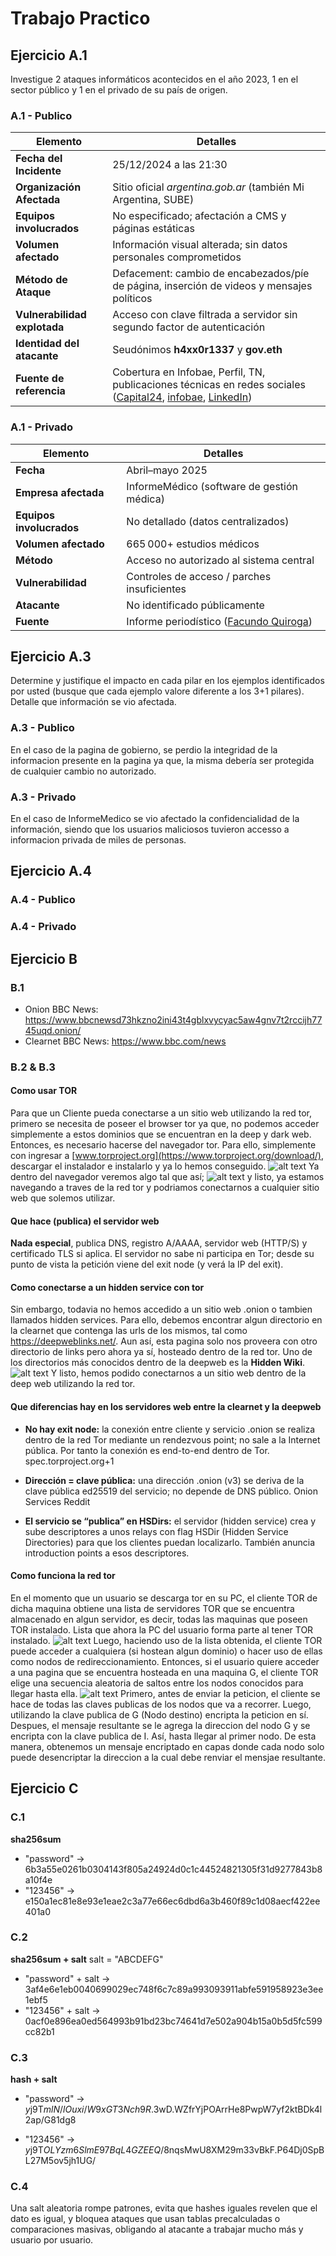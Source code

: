# Trabajo Practico

## Ejercicio A.1

Investigue 2 ataques informáticos acontecidos en el año 2023, 1 en el sector
público y 1 en el privado de su país de origen.

### A.1 - Publico

| Elemento                     | Detalles                                                                                                                 |
| ---------------------------- | ------------------------------------------------------------------------------------------------------------------------ |
| **Fecha del Incidente**      | 25/12/2024 a las 21:30                                                                                                   |
| **Organización Afectada**    | Sitio oficial _argentina.gob.ar_ (también Mi Argentina, SUBE)                                                            |
| **Equipos involucrados**     | No especificado; afectación a CMS y páginas estáticas                                                                    |
| **Volumen afectado**         | Información visual alterada; sin datos personales comprometidos                                                          |
| **Método de Ataque**         | Defacement: cambio de encabezados/píe de página, inserción de videos y mensajes políticos                                |
| **Vulnerabilidad explotada** | Acceso con clave filtrada a servidor sin segundo factor de autenticación                                                 |
| **Identidad del atacante**   | Seudónimos **h4xx0r1337** y **gov.eth**                                                                                  |
| **Fuente de referencia**     | Cobertura en Infobae, Perfil, TN, publicaciones técnicas en redes sociales ([Capital24][1], [infobae][2], [LinkedIn][3]) |

[1]: https://capital24.com.ar/contenido/8137/el-sitio-mi-argentina-sufrio-un-hackeo-en-que-afecto-a-los-usuarios-y-que-dijo-e "El sitio Mi Argentina sufrió un hackeo: en qué afectó a los usuarios y ..."
[2]: https://www.infobae.com/politica/2024/12/26/el-gobierno-confirmo-el-hackeo-de-su-sitio-oficial-y-cuestionaron-la-falta-de-inversion-en-ciberseguridad/ "El Gobierno confirmó el hackeo de su sitio oficial y cuestionaron la ..."
[3]: https://es.linkedin.com/posts/marianasegulin_ciberseguridad-defacement-hackeo-activity-7277895189392748544-HLBn "Hackeo al sitio oficial del Gobierno Argentino | Mariana Segulin"

### A.1 - Privado

| Elemento                 | Detalles                                    |
| ------------------------ | ------------------------------------------- |
| **Fecha**                | Abril–mayo 2025                             |
| **Empresa afectada**     | InformeMédico (software de gestión médica)  |
| **Equipos involucrados** | No detallado (datos centralizados)          |
| **Volumen afectado**     | 665 000+ estudios médicos                   |
| **Método**               | Acceso no autorizado al sistema central     |
| **Vulnerabilidad**       | Controles de acceso / parches insuficientes |
| **Atacante**             | No identificado públicamente                |
| **Fuente**               | Informe periodístico ([Facundo Quiroga][1]) |

[1]: https://facundoquiroga.com/filtraron-mas-de-665-mil-estudios-medicos-tras-un-ciberataque-a-proveedor-del-sistema-de-salud/

## Ejercicio A.3

Determine y justifique el impacto en cada pilar en los ejemplos identificados por usted (busque que cada ejemplo valore diferente a los 3+1 pilares). Detalle que información se vio afectada.

### A.3 - Publico

En el caso de la pagina de gobierno, se perdio la integridad de la informacion presente en la pagina ya que, la misma debería ser protegida de cualquier cambio no autorizado.

### A.3 - Privado

En el caso de InformeMedico se vio afectado la confidencialidad de la información, siendo que los usuarios maliciosos tuvieron accesso a informacion privada de miles de personas.

## Ejercicio A.4

### A.4 - Publico

### A.4 - Privado

## Ejercicio B

### B.1

- Onion BBC News: https://www.bbcnewsd73hkzno2ini43t4gblxvycyac5aw4gnv7t2rccijh7745uqd.onion/
- Clearnet BBC News: https://www.bbc.com/news

### B.2 & B.3

#### Como usar TOR

Para que un Cliente pueda conectarse a un sitio web utilizando la red tor, primero se necesita de poseer el browser tor ya que, no podemos acceder simplemente a estos dominios que se encuentran en la deep y dark web. Entonces, es necesario hacerse del navegador tor. Para ello, simplemente con ingresar a [www.torproject.org](https://www.torproject.org/download/), descargar el instalador e instalarlo y ya lo hemos conseguido.
![alt text](/unidad1/tp/resources/torproject-website.png)
Ya dentro del navegador veremos algo tal que así;
![alt text](/unidad1/tp/resources/tor1.png)
y listo, ya estamos navegando a traves de la red tor y podriamos conectarnos a cualquier sitio web que solemos utilizar.

#### Que hace (publica) el servidor web

**Nada especial**, publica DNS, registro A/AAAA, servidor web (HTTP/S) y certificado TLS si aplica. El servidor no sabe ni participa en Tor; desde su punto de vista la petición viene del exit node (y verá la IP del exit).

#### Como conectarse a un hidden service con tor

Sin embargo, todavia no hemos accedido a un sitio web .onion o tambien llamados hidden services. Para ello, debemos encontrar algun directorio en la clearnet que contenga las urls de los mismos, tal como https://deepweblinks.net/. Aun así, esta pagina solo nos proveera con otro directorio de links pero ahora ya sí, hosteado dentro de la red tor. Uno de los directorios más conocidos dentro de la deepweb es la **Hidden Wiki**.
![alt text](/unidad1/tp/resources/hidden-wiki.png)
Y listo, hemos podido conectarnos a un sitio web dentro de la deep web utilizando la red tor.

#### Que diferencias hay en los servidores web entre la clearnet y la deepweb

- **No hay exit node:** la conexión entre cliente y servicio .onion se realiza dentro de la red Tor mediante un rendezvous point; no sale a la Internet pública. Por tanto la conexión es end-to-end dentro de Tor.
  spec.torproject.org+1

- **Dirección = clave pública:** una dirección .onion (v3) se deriva de la clave pública ed25519 del servicio; no depende de DNS público.
  Onion Services
  Reddit

- **El servicio se “publica” en HSDirs:** el servidor (hidden service) crea y sube descriptores a unos relays con flag HSDir (Hidden Service Directories) para que los clientes puedan localizarlo. También anuncia introduction points a esos descriptores.

#### Como funciona la red tor

En el momento que un usuario se descarga tor en su PC, el cliente TOR de dicha maquina obtiene una lista de servidores TOR que se encuentra almacenado en algun servidor, es decir, todas las maquinas que poseen TOR instalado. Lista que ahora la PC del usuario forma parte al tener TOR instalado.
![alt text](/unidad1/tp/resources/funciona-tor-1.png)
Luego, haciendo uso de la lista obtenida, el cliente TOR puede acceder a cualquiera (si hostean algun dominio) o hacer uso de ellas como nodos de redireccionamiento. Entonces, si el usuario quiere acceder a una pagina que se encuentra hosteada en una maquina G, el cliente TOR elige una secuencia aleatoria de saltos entre los nodos conocidos para llegar hasta ella.
![alt text](/unidad1/tp/resources/funciona-tor-2.png)
Primero, antes de enviar la peticion, el cliente se hace de todas las claves publicas de los nodos que va a recorrer. Luego, utilizando la clave publica de G (Nodo destino) encripta la peticion en sí. Despues, el mensaje resultante se le agrega la direccion del nodo G y se encripta con la clave publica de I. Así, hasta llegar al primer nodo. De esta manera, obtenemos un mensaje encriptado en capas donde cada nodo solo puede desencriptar la direccion a la cual debe renviar el mensjae resultante.

## Ejercicio C

### C.1

**sha256sum**

- "password" -> 6b3a55e0261b0304143f805a24924d0c1c44524821305f31d9277843b8a10f4e
- "123456" -> e150a1ec81e8e93e1eae2c3a77e66ec6dbd6a3b460f89c1d08aecf422ee401a0

### C.2

**sha256sum + salt**
salt = "ABCDEFG"

- "password" + salt -> 3af4e6e1eb0040699029ec748f6c7c89a993093911abfe591958923e3ee1ebf5
- "123456" + salt -> 0acf0e896ea0ed564993b91bd23bc74641d7e502a904b15a0b5d5fc599cc82b1

### C.3

**hash + salt**

- "password" -> $y$j9T$mlN/lOuxi/W9xGT3Nch9R.$3wD.WZfrYjPOArrHe8PwpW7yf2ktBDk4l2ap/G81dg8

- "123456" -> $y$j9T$OLYzm6SlmE97BqL4GZEEQ/$8nqsMwU8XM29m33vBkF.P64Dj0SpBL27M5ov5jh1UG/

### C.4

Una salt aleatoria rompe patrones, evita que hashes iguales revelen que el dato es igual, y bloquea ataques que usan tablas precalculadas o comparaciones masivas, obligando al atacante a trabajar mucho más y usuario por usuario.
